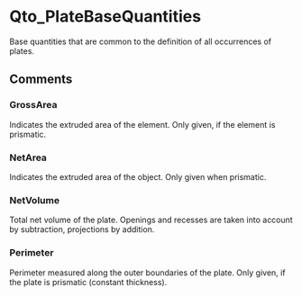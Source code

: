 # Qto_PlateBaseQuantities

Base quantities that are common to the definition of all occurrences of plates.
<!-- end of short definition -->



## Comments

### GrossArea

Indicates the extruded area of the element. Only given, if the element is prismatic.

### NetArea

Indicates the extruded area of the object. Only given when prismatic.

### NetVolume

Total net volume of the plate. Openings and recesses are taken into account by subtraction, projections by addition.

### Perimeter

Perimeter measured along the outer boundaries of the plate. Only given, if the plate is prismatic (constant thickness).

